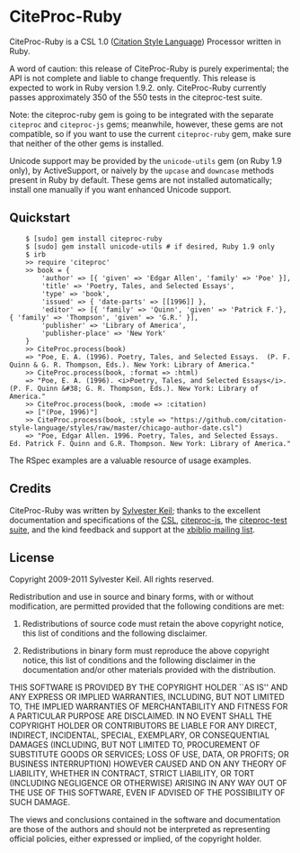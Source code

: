 CiteProc-Ruby
=============

CiteProc-Ruby is a CSL 1.0 ([Citation Style Language](http://citationstyles.org/))
Processor written in Ruby.

A word of caution: this release of CiteProc-Ruby is purely experimental; the API
is not complete and liable to change frequently. This release is expected to
work in Ruby version 1.9.2. only. CiteProc-Ruby currently passes approximately
350 of the 550 tests in the citeproc-test suite.

Note: the citeproc-ruby gem is going to be integrated with the separate `citeproc`
and `citeproc-js` gems; meanwhile, however, these gems are not compatible, so if
you want to use the current `citeproc-ruby` gem, make sure that neither of the
other gems is installed.

Unicode support may be provided by the `unicode-utils` gem (on Ruby 1.9 only),
by ActiveSupport, or naively by the `upcase` and `downcase` methods present
in Ruby by default.  These gems are not installed automatically; install one
manually if you want enhanced Unicode support.


Quickstart
----------

		$ [sudo] gem install citeproc-ruby
		$ [sudo] gem install unicode-utils # if desired, Ruby 1.9 only
		$ irb
		>> require 'citeproc'
		>> book = {
			'author' => [{ 'given' => 'Edgar Allen', 'family' => 'Poe' }],
			'title' => 'Poetry, Tales, and Selected Essays',
			'type' => 'book',
			'issued' => { 'date-parts' => [[1996]] },
			'editor' => [{ 'family' => 'Quinn', 'given' => 'Patrick F.'}, { 'family' => 'Thompson', 'given' => 'G.R.' }],
			'publisher' => 'Library of America',
			'publisher-place' => 'New York'
		}
		>> CiteProc.process(book)
		=> "Poe, E. A. (1996). Poetry, Tales, and Selected Essays.  (P. F. Quinn & G. R. Thompson, Eds.). New York: Library of America."
		>> CiteProc.process(book, :format => :html)
		=> "Poe, E. A. (1996). <i>Poetry, Tales, and Selected Essays</i>.  (P. F. Quinn &#38; G. R. Thompson, Eds.). New York: Library of America."
		>> CiteProc.process(book, :mode => :citation)
		=> ["(Poe, 1996)"]
		>> CiteProc.process(book, :style => "https://github.com/citation-style-language/styles/raw/master/chicago-author-date.csl")
		=> "Poe, Edgar Allen. 1996. Poetry, Tales, and Selected Essays. Ed. Patrick F. Quinn and G.R. Thompson. New York: Library of America."


The RSpec examples are a valuable resource of usage examples.


Credits
-------

CiteProc-Ruby was written by [Sylvester Keil](http://sylvester.keil.or.at);
thanks to the excellent documentation and specifications of the
[CSL](http://citationstyles.org), [citeproc-js](http://bitbucket.org/fbennett/citeproc-js/wiki/Home),
the [citeproc-test suite](https://bitbucket.org/bdarcus/citeproc-test), and the
kind feedback and support at the [xbiblio mailing list](http://sourceforge.net/mail/?group_id=117435).


License
-------

Copyright 2009-2011 Sylvester Keil. All rights reserved.

Redistribution and use in source and binary forms, with or without
modification, are permitted provided that the following conditions are met:

 1. Redistributions of source code must retain the above copyright notice,
    this list of conditions and the following disclaimer.

 2. Redistributions in binary form must reproduce the above copyright notice,
    this list of conditions and the following disclaimer in the documentation
    and/or other materials provided with the distribution.

THIS SOFTWARE IS PROVIDED BY THE COPYRIGHT HOLDER ``AS IS'' AND ANY EXPRESS OR
IMPLIED WARRANTIES, INCLUDING, BUT NOT LIMITED TO, THE IMPLIED WARRANTIES OF
MERCHANTABILITY AND FITNESS FOR A PARTICULAR PURPOSE ARE DISCLAIMED. IN NO
EVENT SHALL THE COPYRIGHT HOLDER OR CONTRIBUTORS BE LIABLE FOR ANY DIRECT,
INDIRECT, INCIDENTAL, SPECIAL, EXEMPLARY, OR CONSEQUENTIAL DAMAGES (INCLUDING,
BUT NOT LIMITED TO, PROCUREMENT OF SUBSTITUTE GOODS OR SERVICES; LOSS OF USE,
DATA, OR PROFITS; OR BUSINESS INTERRUPTION) HOWEVER CAUSED AND ON ANY THEORY
OF LIABILITY, WHETHER IN CONTRACT, STRICT LIABILITY, OR TORT (INCLUDING
NEGLIGENCE OR OTHERWISE) ARISING IN ANY WAY OUT OF THE USE OF THIS SOFTWARE,
EVEN IF ADVISED OF THE POSSIBILITY OF SUCH DAMAGE.

The views and conclusions contained in the software and documentation are
those of the authors and should not be interpreted as representing official
policies, either expressed or implied, of the copyright holder.